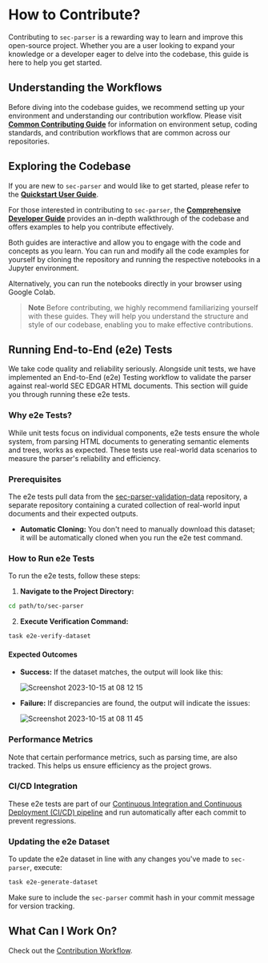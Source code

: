 # How to Contribute?

Contributing to `sec-parser` is a rewarding way to learn and improve this open-source project. Whether you are a user looking to expand your knowledge or a developer eager to delve into the codebase, this guide is here to help you get started.

## Understanding the Workflows

Before diving into the codebase guides, we recommend setting up your environment and understanding our contribution workflow. Please visit [**Common Contributing Guide**](https://github.com/alphanome-ai/common-contributing-guide) for information on environment setup, coding standards, and contribution workflows that are common across our repositories.

## Exploring the Codebase

If you are new to `sec-parser` and would like to get started, please refer to the [**Quickstart User Guide**](https://sec-parser.readthedocs.io/en/latest/notebooks/user_guide.html).
  
For those interested in contributing to `sec-parser`, the [**Comprehensive Developer Guide**](https://sec-parser.readthedocs.io/en/latest/notebooks/developer_guide.html) provides an in-depth walkthrough of the codebase and offers examples to help you contribute effectively.

Both guides are interactive and allow you to engage with the code and concepts as you learn. You can run and modify all the code examples for yourself by cloning the repository and running the respective notebooks in a Jupyter environment.

Alternatively, you can run the notebooks directly in your browser using Google Colab.

> **Note**
Before contributing, we highly recommend familiarizing yourself with these guides. They will help you understand the structure and style of our codebase, enabling you to make effective contributions.

## Running End-to-End (e2e) Tests

We take code quality and reliability seriously. Alongside unit tests, we have implemented an End-to-End (e2e) Testing workflow to validate the parser against real-world SEC EDGAR HTML documents. This section will guide you through running these e2e tests.

### Why e2e Tests?

While unit tests focus on individual components, e2e tests ensure the whole system, from parsing HTML documents to generating semantic elements and trees, works as expected. These tests use real-world data scenarios to measure the parser's reliability and efficiency.

### Prerequisites

The e2e tests pull data from the [sec-parser-validation-data](https://github.com/alphanome-ai/sec-parser-validation-data) repository, a separate repository containing a curated collection of real-world input documents and their expected outputs.

- **Automatic Cloning:** You don't need to manually download this dataset; it will be automatically cloned when you run the e2e test command.

### How to Run e2e Tests

To run the e2e tests, follow these steps:

1. **Navigate to the Project Directory:**
```bash
cd path/to/sec-parser
```

2. **Execute Verification Command:**
```bash
task e2e-verify-dataset
```

#### Expected Outcomes

- **Success:** If the dataset matches, the output will look like this:

    ![Screenshot 2023-10-15 at 08 12 15](https://user-images.githubusercontent.com/4084885/275303580-1b98e567-3c9f-40a3-a127-316cfc5adcce.png)

- **Failure:** If discrepancies are found, the output will indicate the issues:

    ![Screenshot 2023-10-15 at 08 11 45](https://user-images.githubusercontent.com/4084885/275303575-5a84f757-3a07-4189-b19d-5b515b534f44.png)

### Performance Metrics

Note that certain performance metrics, such as parsing time, are also tracked. This helps us ensure efficiency as the project grows.

### CI/CD Integration

These e2e tests are part of our [Continuous Integration and Continuous Deployment (CI/CD) pipeline](https://github.com/alphanome-ai/sec-parser/actions) and run automatically after each commit to prevent regressions.

### Updating the e2e Dataset

To update the e2e dataset in line with any changes you've made to `sec-parser`, execute:

```bash
task e2e-generate-dataset
```
Make sure to include the `sec-parser` commit hash in your commit message for version tracking.

## What Can I Work On?

Check out the [Contribution Workflow](https://github.com/alphanome-ai/common-contributing-guide#contribution-workflow).
